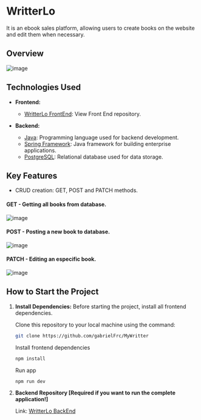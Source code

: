 # WritterLo

It is an ebook sales platform, allowing users to create books on the website and edit them when necessary.

## Overview

![image](https://github.com/gabrielFrc/MyWritter/assets/70562629/efb4f0a3-4f82-4924-949e-8cceb67a5ea8)

## Technologies Used

- **Frontend:**
  - [WritterLo FrontEnd](https://github.com/gabrielFrc/MyWritter/): View Front End repository.

- **Backend:**
  - [Java](https://www.java.com/): Programming language used for backend development.
  - [Spring Framework](https://spring.io/): Java framework for building enterprise applications.
  - [PostgreSQL](https://www.postgresql.org/): Relational database used for data storage.

## Key Features

- CRUD creation: GET, POST and PATCH methods.

#### GET - Getting all books from database.
![image](https://github.com/gabrielFrc/MyWritter/assets/70562629/e066739f-9264-47ae-be96-b875acb76195)
#### POST - Posting a new book to database.
![image](https://github.com/gabrielFrc/WritterloBackend/assets/70562629/969e964c-e3b2-4f8d-a537-eb64524b1c73)
#### PATCH - Editing an especific book.
![image](https://github.com/gabrielFrc/WritterloBackend/assets/70562629/f2b1b491-e189-40ee-9d72-d22b77d2bb2d)


## How to Start the Project

1. **Install Dependencies:** Before starting the project, install all frontend dependencies.

    Clone this repository to your local machine using the command:
    ```bash
    git clone https://github.com/gabrielFrc/MyWritter
    
    ```
    Install frontend dependencies
    ```bash
    npm install
    
    ```
    Run app
    ```bash
    npm run dev
    
    ```
   
3. **Backend Repository [Required if you want to run the complete application!]**

   Link: [WritterLo BackEnd](https://github.com/gabrielFrc/WritterloBackend)
